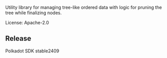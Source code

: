 Utility library for managing tree-like ordered data with logic for pruning
the tree while finalizing nodes.

License: Apache-2.0


## Release

Polkadot SDK stable2409
